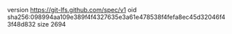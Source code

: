 version https://git-lfs.github.com/spec/v1
oid sha256:098994aa109e389f4f4327635e3a61e478538f4fefa8ec45d32046f43f48d832
size 2694
